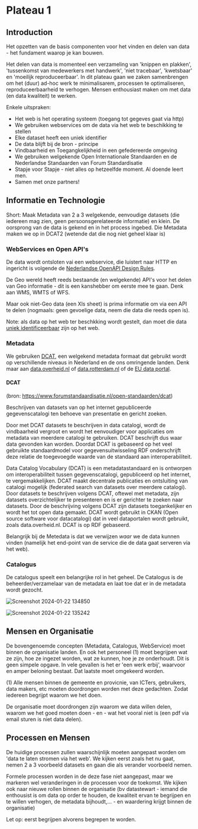 # Plateau 1

## Introduction
Het opzetten van de basis componenten voor het vinden en delen van data - het fundament waarop je kan bouwen.

Het delen van data is momenteel een verzameling van 'knippen en plakken', 'tussenkomst van medewerkers met handwerk', 'niet tracebaar', 'kwetsbaar' en 'moeilijk reproduceerbaar'. In dit plateau gaan we zaken samenbrengen om het (duur) ad-hoc werk te minimalisarem, processen te optimaliseren, reproduceerbaarheid te verhogen. Mensen enthousiast maken om met data (en data kwaliteit) te werken.

Enkele uitspraken:
- Het web is het operating systeem (toegang tot gegeves gaat via http)
- We gebruiken webservices om de data via het web te beschikking te stellen
- Elke dataset heeft een uniek identifier
- De data blijft bij de bron - principe
- Vindbaarheid en Toegangkelijkheid in een gefedereerde omgeving
- We gebruiken welgekende Open Internationale Standaarden en de Nederlandse Standaarden van Forum Standardisatie
- Stapje voor Stapje - niet alles op hetzeelfde moment. Al doende leert men.
- Samen met onze partners!

## Informatie en Technologie

Short: Maak Metadata van 2 a 3 welgekende, eenvoudige datasets (die iedereen mag zien, geen persoonsgerelateerde informatie) en klein. De oorsprong van de data is gekend en in het process ingebed. Die Metadata maken we op in DCAT2 (wetende dat die nog niet geheel klaar is)

### WebServices en Open API's
De data wordt ontsloten vai een webservice, die luistert naar HTTP en ingericht is volgende de [Nederlandse OpenAPI Design Rules](https://gitdocumentatie.logius.nl/publicatie/api/adr/).

De Geo wereld heeft reeds bestaande (en welgekende) API's voor het delen van Geo informatie - dit is een kanshebber om eerste mee te gaan. Denk aan WMS, WMTS of WFS.

Maar ook niet-Geo data (een Xls sheet) is prima informatie om via een API te delen (nogmaals: geen gevoelige data, neem die data die reeds open is).

Note: als data op het web ter beschkking wordt gestelt, dan moet die data [uniek identificeerbaar](https://www.geonovum.nl/uploads/documents/20210716%20Geonovum%20Ontwerp%20UOI%20v081%20definitief.pdf) zijn op het web.

### Metadata

We gebruiken [DCAT](https://www.forumstandaardisatie.nl/open-standaarden/dcat), een welgekend metadata formaat dat gebruikt wordt op verschillende niveaus in Nederland en de ons omringende landen. Denk maar aan [data.overheid.nl](data.overheid.nl) of [data.rotterdam.nl](data.rotterdam.nl) of de [EU data portal](https://data.europa.eu/en).

#### DCAT
(bron: https://www.forumstandaardisatie.nl/open-standaarden/dcat)

Beschrijven van datasets van op het internet gepubliceerde gegevenscatalogi ten behoeve van presentatie en gericht zoeken.

Door met DCAT datasets te beschrijven in data catalogi, wordt de vindbaarheid vergroot en wordt het eenvoudiger voor applicaties om metadata van meerdere catalogi te gebruiken. DCAT beschrijft dus waar data gevonden kan worden. Doordat DCAT is gebaseerd op het veel gebruikte standaardmodel voor gegevensuitwisseling RDF onderschrijft deze relatie de toegevoegde waarde van de standaard aan interoperabiliteit.

Data Catalog Vocabulary (DCAT) is een metadatastandaard en is ontworpen om interoperabiliteit tussen gegevenscatalogi, gepubliceerd op het internet, te vergemakkelijken. DCAT maakt decentrale publicaties en ontsluiting van catalogi mogelijk (federated search van datasets over meerdere catalogi). Door datasets te beschrijven volgens DCAT, oftewel met metadata, zijn datasets overzichtelijker te presenteren en is er gerichter te zoeken naar datasets. Door de beschrijving volgens DCAT zijn datasets toegankelijker en wordt het tot open data gemaakt. DCAT wordt gebruikt in CKAN (Open source software voor datacatalogi) dat in veel dataportalen wordt gebruikt, zoals data.overheid.nl. DCAT is op RDF gebaseerd.

Belangrijk bij de Metedata is dat we verwijzen *waar* we de data kunnen vinden (namelijk het end-point van de service die de data gaat serveren via het web).

### Catalogus

De catalogus speelt een belangrijke rol in het geheel. De Catalogus is de beheerder/verzamelaar van de metadata en laat toe dat er in de metadata wordt gezocht.

![Screenshot 2024-01-22 134850](https://github.com/Geonovum/DTaaS/assets/4082369/8ed8ad7c-e2fa-4681-bc99-51a3e8feb33b)

![Screenshot 2024-01-22 135242](https://github.com/Geonovum/DTaaS/assets/4082369/ff27afa1-6a25-4b68-85fa-1bc2d3079a54)

## Mensen en Organisatie

De bovengenoemde concepten (Metadata, Catalogus, WebService) moet binnen de organisatie landen. En ook het personeel (1) moet begrijpen wat ze zijn, hoe ze ingezet worden, wat ze kunnen, hoe je ze onderhoudt. Dit is geen simpele opgave. In vele gevallen is het er 'een werk erbij', waarvoor en amper beloning bestaat. Dat laatste moet omgekeerd worden.

(1) Alle mensen binnen de gemeente en provicnie, van ICTers, gebruikers, data makers, etc moeten doordrongen worden met deze gedachten. Zodat iedereen begrijpt waarom we het doen.

De organisatie moet doordrongen zijn waarom we data willen delen, waarom we het goed moeten doen - en - wat het vooral niet is (een pdf via email sturen is niet data delen).

## Processen en Mensen

De huidige processen zullen waarschijnlijk moeten aangepast worden om 'data te laten stromen via het web'. 
We kijken eerst zoals het nu gaat, nemen 2 a 3 voorbeeld datasets en gaan die als verander voorbeeld nemen. 

Formele processen worden in de deze fase niet aangepast, maar we markeren wel veranderingen in de processen voor de toekomst. We kijken ook naar nieuwe rollen binnen de organisatie (bv datastewart - iemand die enthousist is om data op order te houden, de kwaliteit ervan te begrijpen en te willen verhogen, de metadata bijhoudt,... - en waardering krijgt binnen de organisatie)

Let op: eerst begrijpen alvorens begrepen te worden.
